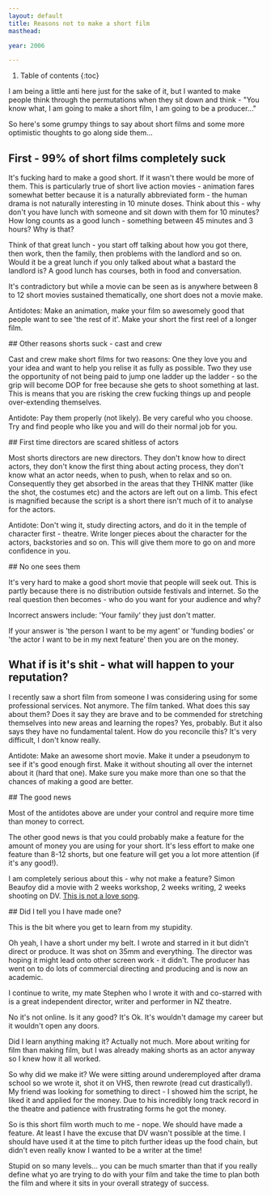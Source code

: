 ```yaml
---
layout: default
title: Reasons not to make a short film
masthead:

year: 2006

---
```



1. Table of contents
{:toc}

<p>I am being a little anti here just for the sake of it, but I wanted to make people think through the permutations when they sit down and think - "You know what, I am going to make a short film, I am going to be a producer..."</p>
<p>So here's some grumpy things to say about short films and some more optimistic thoughts to go along side them... </p>

## First - 99% of short films completely suck
<p>It's fucking hard to make a good short. If it wasn't there would be more of them. This is particularly true of short live action movies - animation fares somewhat better because it is a naturally abbreviated form - the human drama is not naturally interesting in 10 minute doses. Think about this - why don't you have lunch with someone and sit down with them for 10 minutes? How long counts as a good lunch - something between 45 minutes and 3 hours? Why is that? </p>
<p>Think of that great lunch - you start off talking about how you got there, then work, then the family, then problems with the landlord and so on. Would it be a great lunch if you only talked about what a bastard the landlord is? A good lunch has courses,  both in food and conversation.</p>
<p>It's contradictory but while a movie can be seen as is anywhere between 8 to 12 short movies sustained thematically, one short does not a movie make. </p>
<p>Antidotes: Make an animation, make your film so awesomely good that people want to see 'the rest of it'. Make your short the first reel of a longer film.</p>
## Other reasons shorts suck - cast and crew

<p>Cast and crew make short films for two reasons: One they love you and your idea and want to help you relise it as fully as possible. Two they use the opportunity of not being paid to jump one ladder up the ladder - so the grip will become DOP for free because she gets to shoot something at last. This is means that you are risking the crew fucking things up and people over-extending themselves.</p>
<p>Antidote: Pay them properly (not likely). Be very careful who you choose. Try and find people who like you and will do their normal job for you.</p>
## First time directors are scared shitless of actors

<p>Most shorts directors are new directors. They don't know how to direct actors, they don't know the first thing about acting process, they don't know what an actor needs, when to push, when to relax and so on. Consequently they get absorbed in the areas that they THINK matter (like the shot, the costumes etc) and the actors are left out on a limb. This efect is magnified because the script is a short there isn't much of it to analyse for the actors.</p>
<p>Antidote: Don't wing it, study directing actors, and do it in the temple of character first - theatre. Write longer pieces about the character for the actors, backstories and so on. This will give them more to go on and more confidence in you.</p>
## No one sees them
<p>It's very hard to make a good short movie that people will seek out. This is partly because there is no distribution outside festivals and internet. So the real question then becomes - who do you want for your audience and why?</p>
<p>Incorrect answers include: 'Your family' they just don't matter. </p>
<p>If your answer is 'the person I want to be my agent' or 'funding bodies' or 'the actor I want to be in my next feature' then you are on the money.</p>

## What if is it's shit - what will happen to your reputation?
<p>I recently saw a short film from someone I was considering using for some professional services. Not anymore. The film tanked. What does this say about them? Does it say they are brave and to be commended for stretching themselves into new areas and learning the ropes? Yes, probably. But it also says they have no fundamental talent. How do you reconcile this? It's very difficult, I don't know really.</p>
<p>Antidote: Make an awesome short movie. Make it under a pseudonym to see if it's good enough first. Make it without shouting all over the internet about it (hard that one). Make sure you make more than one so that the chances of making a good are better.</p>
## The good news
<p>Most of the antidotes above are under  your control and require more time than money to correct.</p>
<p>The other good news is that you could probably make a feature for the amount of money you are using for your short. It's less effort to make one feature than 8-12 shorts, but one feature will get you a lot more attention (if it's any good!).</p>
<p>I am completely serious about this - why not make a feature? Simon Beaufoy did a movie with 2 weeks workshop, 2 weeks writing, 2 weeks shooting on DV. <a href="http://www.imdb.com/title/tt0310224/">This is not a love song</a>.</p>
## Did I tell you I have made one?
<p>This is the bit where you get to learn from my stupidity.</p>
<p>Oh yeah, I have a short under my belt. I wrote and starred in it but didn't direct or produce. It was shot on 35mm and everything. The director was hoping it might lead onto other screen work - it didn't. The producer has went on to do lots of commercial directing and producing and is now an academic.

I continue to write, my mate Stephen who I wrote it with and co-starred with is a great independent director, writer and performer in NZ theatre.</p>
<p>No it's not online. Is it any good? It's Ok. It's wouldn't damage my career but it wouldn't open any doors.</p>
<p>Did I learn anything making it? Actually not much. More about writing for film than making film, but I was already making shorts as an actor anyway so I knew how it all worked.</p>
<p>So why did we make it? We were sitting around underemployed after drama school so we wrote it, shot it on VHS, then rewrote (read cut drastically!). My friend was looking for something to direct - I showed him the script, he liked it and applied for the money. Due to his incredibly long track record in the theatre and patience with frustrating forms  he got the money.</p>
<p>So is this short film worth much to me - nope. We should have made a feature. At least I have the excuse that DV wasn't possible at the time. I should have used it at the time to pitch further ideas up the food chain, but didn't even really know I wanted to be a writer at the time! </p>
<p>Stupid on so many levels... you can be much smarter than that if you really define what yo are trying to do with your film and take the time to plan both the film and where it sits in your overall strategy of success.</p>
